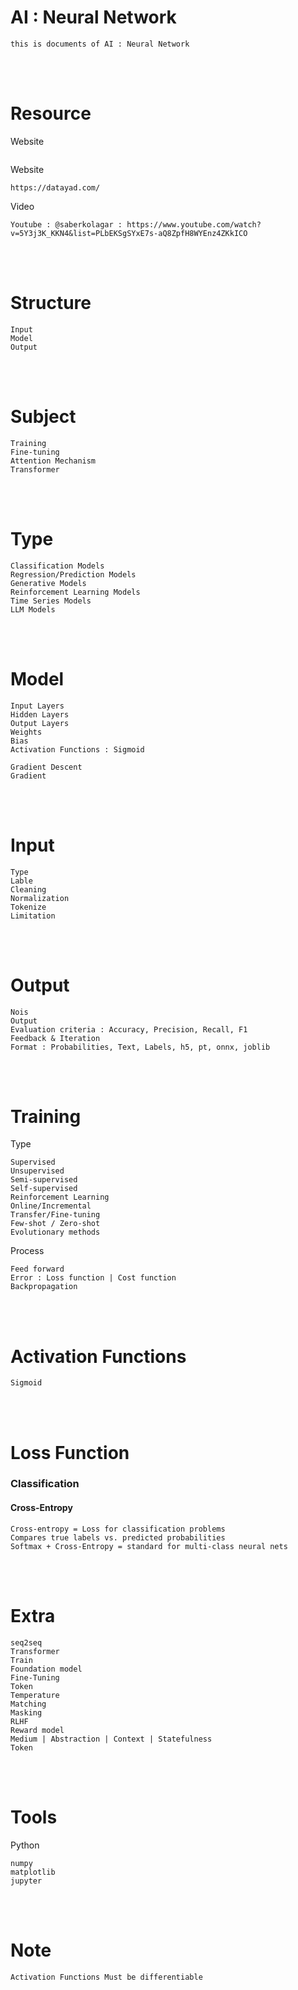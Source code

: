 <!--------------------------------------------------------------------------------- Description -->
# AI : Neural Network
    this is documents of AI : Neural Network

<!--------------------------------------------------------------------------------- Resource -->
<br><br>

# Resource
<!-------------------------- Book -->
Website
```
```
<!-------------------------- Website -->
Website
```
https://datayad.com/
```
<!-------------------------- Video -->
Video
```
Youtube : @saberkolagar : https://www.youtube.com/watch?v=5Y3j3K_KKN4&list=PLbEKSgSYxE7s-aQ8ZpfH8WYEnz4ZKkICO
```

<!--------------------------------------------------------------------------------- Structure -->
<br><br>

# Structure
```
Input
Model
Output
```

<!--------------------------------------------------------------------------------- Subject -->
<br><br>

# Subject
```
Training
Fine-tuning
Attention Mechanism
Transformer
```

<!--------------------------------------------------------------------------------- Type -->
<br><br>

# Type
```
Classification Models
Regression/Prediction Models
Generative Models
Reinforcement Learning Models
Time Series Models
LLM Models
```

<!--------------------------------------------------------------------------------- Model -->
<br><br>

# Model
```
Input Layers
Hidden Layers
Output Layers
Weights
Bias
Activation Functions : Sigmoid

Gradient Descent
Gradient
```

<!--------------------------------------------------------------------------------- Input -->
<br><br>

# Input
```
Type
Lable
Cleaning
Normalization
Tokenize
Limitation
```

<!--------------------------------------------------------------------------------- Output -->
<br><br>

# Output
```
Nois
Output 
Evaluation criteria : Accuracy, Precision, Recall, F1
Feedback & Iteration
Format : Probabilities, Text, Labels, h5, pt, onnx, joblib
```

<!--------------------------------------------------------------------------------- Training -->
<br><br>

# Training
Type
```
Supervised
Unsupervised
Semi-supervised
Self-supervised
Reinforcement Learning
Online/Incremental
Transfer/Fine-tuning
Few-shot / Zero-shot
Evolutionary methods
```
Process
```
Feed forward
Error : Loss function | Cost function
Backpropagation
```

<!--------------------------------------------------------------------------------- Activation Functions -->
<br><br>

# Activation Functions
```
Sigmoid
```

<!--------------------------------------------------------------------------------- Loss Function -->
<br><br>

# Loss Function
<!-------------------------- Classification -->
### Classification
<!---------- Cross-Entropy -->
#### Cross-Entropy
```
Cross-entropy = Loss for classification problems
Compares true labels vs. predicted probabilities
Softmax + Cross-Entropy = standard for multi-class neural nets
```

<!--------------------------------------------------------------------------------- Extra -->
<br><br>

# Extra
```
seq2seq
Transformer
Train
Foundation model
Fine-Tuning
Token
Temperature
Matching
Masking
RLHF
Reward model
Medium | Abstraction | Context | Statefulness
Token
```

<!--------------------------------------------------------------------------------- Tools -->
<br><br>

# Tools
<!-------------------------- Python -->
Python
```
numpy
matplotlib
jupyter
```

<!--------------------------------------------------------------------------------- Note -->
<br><br>

# Note
```
Activation Functions Must be differentiable
```